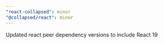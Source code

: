 ```yaml
---
"react-collapsed": minor
"@collapsed/react": minor
---
```


Updated react peer dependency versions to include React 19

